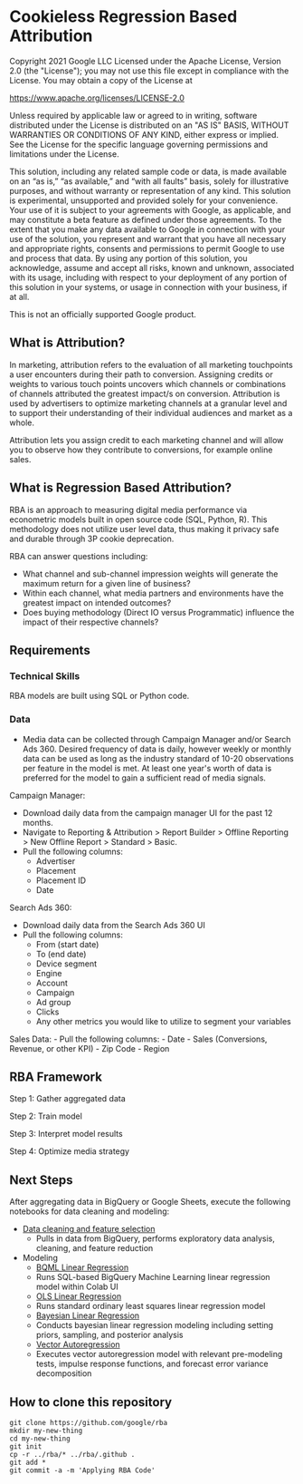 # Cookieless Regression Based Attribution

Copyright 2021 Google LLC
Licensed under the Apache License, Version 2.0 (the "License");
you may not use this file except in compliance with the License.
You may obtain a copy of the License at

https://www.apache.org/licenses/LICENSE-2.0

Unless required by applicable law or agreed to in writing, software
distributed under the License is distributed on an "AS IS" BASIS,
WITHOUT WARRANTIES OR CONDITIONS OF ANY KIND, either express or implied.
See the License for the specific language governing permissions and
limitations under the License.

This solution, including any related sample code or data, is made available 
on an “as is,” “as available,” and “with all faults” basis, solely for 
illustrative purposes, and without warranty or representation of any kind. 
This solution is experimental, unsupported and provided solely for your 
convenience. Your use of it is subject to your agreements with Google, as 
applicable, and may constitute a beta feature as defined under those 
agreements.  To the extent that you make any data available to Google in 
connection with your use of the solution, you represent and warrant that you 
have all necessary and appropriate rights, consents and permissions to permit 
Google to use and process that data.  By using any portion of this solution, 
you acknowledge, assume and accept all risks, known and unknown, associated 
with its usage, including with respect to your deployment of any portion of 
this solution in your systems, or usage in connection with your business, 
if at all.

This is not an officially supported Google product.

## What is Attribution?

In marketing, attribution refers to the evaluation of all marketing touchpoints a user encounters during their path to conversion. Assigning credits or weights to various touch points uncovers which channels or combinations of channels attributed the greatest impact/s on conversion. 
Attribution is used by advertisers to optimize marketing channels at a granular level and to support their understanding of their individual audiences and market as a whole.

Attribution lets you assign credit to each marketing channel and will allow you to observe how they contribute to conversions, for example online sales. 

## What is Regression Based Attribution?

RBA is an approach to measuring digital media performance via econometric models built in open source code (SQL, Python, R). This methodology does not utilize user level data, thus making it privacy safe and durable through 3P cookie deprecation.

RBA can answer questions including:

- What channel and sub-channel impression weights will generate the maximum return for a given line of business?
- Within each channel, what media partners and environments have the greatest impact on intended outcomes?
- Does buying methodology (Direct IO versus Programmatic) influence the impact of their respective channels?

## Requirements

### Technical Skills

RBA models are built using SQL or Python code.

### Data

- Media data can be collected through Campaign Manager and/or Search Ads 360. Desired frequency of data is daily, however weekly or monthly data can be used as long as the industry standard of 10-20 observations per feature in the model is met. At least one year's worth of data is preferred for the model to gain a sufficient read of media signals.

Campaign Manager: 
   - Download daily data from the campaign manager UI for the past 12 months. 
   - Navigate to Reporting & Attribution > Report Builder > Offline Reporting > New Offline Report > Standard > Basic. 
   - Pull the following columns:
      - Advertiser
      - Placement
      - Placement ID
      - Date 

Search Ads 360:
   - Download daily data from the Search Ads 360 UI
   - Pull the following columns:
      - From (start date)
      - To (end date)
      - Device segment
      - Engine
      - Account
      - Campaign
      - Ad group
      - Clicks
      - Any other metrics you would like to utilize to segment your variables

Sales Data:
    - Pull the following columns:
      - Date
      - Sales (Conversions, Revenue, or other KPI)
      - Zip Code
      - Region



## RBA Framework

Step 1: Gather aggregated data

Step 2: Train model

Step 3: Interpret model results

Step 4: Optimize media strategy


## Next Steps

After aggregating data in BigQuery or Google Sheets, execute the following notebooks for data cleaning and modeling: 

*   [Data cleaning and feature selection](https://github.com/googlestaging/rba/blob/main/Data%20Pre-Processing%20%26%20Feature%20Selection.ipynb)
      - Pulls in data from BigQuery, performs exploratory data analysis, cleaning, and feature reduction
*   Modeling
    * [BQML Linear Regression](https://github.com/googlestaging/rba/blob/main/BQML%20Model.ipynb)
     - Runs SQL-based BigQuery Machine Learning linear regression model within Colab UI       
    * [OLS Linear Regression](https://github.com/googlestaging/rba/blob/main/OLS%20Model.ipynb)
     - Runs standard ordinary least squares linear regression model        
    * [Bayesian Linear Regression](https://github.com/googlestaging/rba/blob/main/Bayesian%20Model.ipynb)
     - Conducts bayesian linear regression modeling including setting priors, sampling, and posterior analysis
    * [Vector Autoregression](https://github.com/google/rba/blob/main/VAR%20Model.ipynb)
     - Executes vector autoregression model with relevant pre-modeling tests, impulse response functions, and forecast error variance decomposition

## How to clone this repository

``` shell
git clone https://github.com/google/rba
mkdir my-new-thing
cd my-new-thing
git init
cp -r ../rba/* ../rba/.github .
git add *
git commit -a -m 'Applying RBA Code'
```
